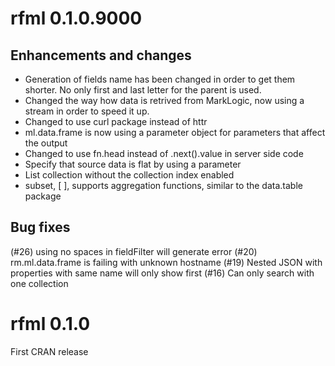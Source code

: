 # rfml 0.1.0.9000
## Enhancements and changes

- Generation of fields name has been changed in order to get them shorter. No only first and last letter for the parent is used.
- Changed the way how data is retrived from MarkLogic, now using a stream in order to speed it up.
- Changed to use curl package instead of httr
- ml.data.frame is now using a parameter object for parameters that affect the output
- Changed to use fn.head instead of .next().value in server side code
- Specify that source data is flat by using a parameter
- List collection without the collection index enabled
- subset, [ ], supports aggregation functions, similar to the data.table package


## Bug fixes
(#26) using no spaces in fieldFilter will generate error
(#20) rm.ml.data.frame is failing with unknown hostname
(#19) Nested JSON with properties with same name will only show first
(#16) Can only search with one collection

# rfml 0.1.0
First CRAN release
